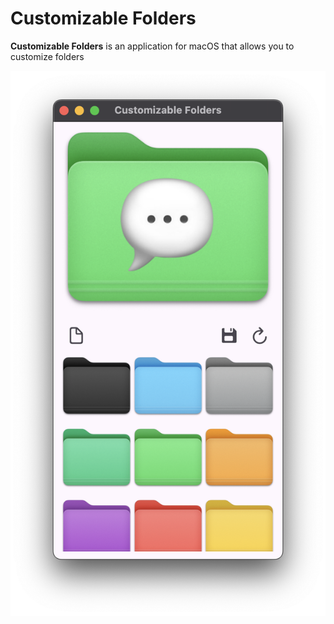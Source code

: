 # Сustomizable Folders

**Customizable Folders** is an application for macOS that allows you to customize folders

![Сustomizable Folders](customizable_folders.png)
